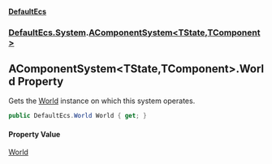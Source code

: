 #### [DefaultEcs](DefaultEcs.md 'DefaultEcs')
### [DefaultEcs.System](DefaultEcs.md#DefaultEcs.System 'DefaultEcs.System').[AComponentSystem&lt;TState,TComponent&gt;](AComponentSystem_TState,TComponent_.md 'DefaultEcs.System.AComponentSystem<TState,TComponent>')

## AComponentSystem<TState,TComponent>.World Property

Gets the [World](World.md 'DefaultEcs.World') instance on which this system operates.

```csharp
public DefaultEcs.World World { get; }
```

#### Property Value
[World](World.md 'DefaultEcs.World')